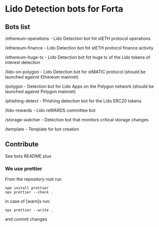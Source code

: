 # Lido Detection bots for Forta

## Bots list

/ethereum-operations - Lido Detection bot fot stETH protocol operations

/ethereum-finance - Lido Detection bot fot stETH protocol finance activity

/ethereum-huge-tx - Lido Detection bot fot huge tx of the Lido tokens of interest detection

/lido-on-polygon - Lido Detection bot for stMATIC protocol (should be launched against Ethereum mainnet)

/polygon - Detection bot for Lido Apps on the Polygon network (should be launched against Polygon mainnet)

/phishing-detect - Phishing detection bot for the Lido ERC20 tokens

/lido-rewards - Lido reWARDS committee bot

/storage-watcher - Detection bot that monitors critical storage changes

/template - Template for bot creation

## Contribute

See bots README plus

### We use prettier

From the repository root run

```
npm install prettier
npx prettier --check .
```

in case of \[warn\]s run:

```
npx prettier --write .
```

and commit changes
